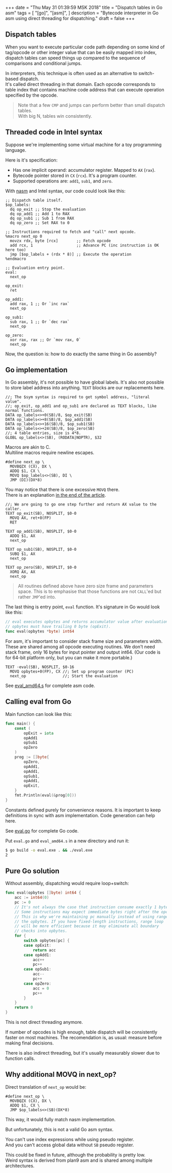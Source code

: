 +++
date = "Thu May 31 01:39:59 MSK 2018"
title = "Dispatch tables in Go asm"
tags = [
    "[go]",
    "[asm]",
]
description = "Bytecode interpreter in Go asm using direct threading for dispatching."
draft = false
+++

## Dispatch tables

When you want to execute particular code path depending on some kind
of tag/opcode or other integer value that can be easily mapped into index,
dispatch tables can speed things up compared to the sequence of
comparisons and conditional jumps.

In interpreters, this technique is often used as an alternative to switch-based dispatch.  
It's called direct threading in that domain. Each opcode corresponds to table index that contains machine
code address that can execute operation specified by the opcode.

> Note that a few `CMP` and jumps can perform better than small dispatch tables.  
> With big N, tables win consistently.

## Threaded code in Intel syntax

Suppose we're implementing some virtual machine for a toy programming language.

Here is it's specification:

* Has one implicit operand: accumulator register. Mapped to `AX` (`rax`).
* Bytecode pointer stored in `CX` (`rcx`). It's a program counter.
* Supported operations are: `add1`, `sub1`, and `zero`.

With [nasm](https://www.nasm.us/) and Intel syntax, our code could look like this:

```x86asm
;; Dispatch table itself.
$op_labels:
  dq op_exit ;; Stop the evaluation
  dq op_add1 ;; Add 1 to RAX
  dq op_sub1 ;; Sub 1 from RAX
  dq op_zero ;; Set RAX to 0

;; Instructions required to fetch and "call" next opcode.
%macro next_op 0
  movzx rdx, byte [rcx]        ;; Fetch opcode
  add rcx, 1                   ;; Advance PC (inc instruction is OK here too)
  jmp [$op_labels + (rdx * 8)] ;; Execute the operation
%endmacro

;; Evaluation entry point.
eval:
  next_op

op_exit:
  ret

op_add1:
  add rax, 1 ;; Or `inc rax`
  next_op

op_sub1:
  sub rax, 1 ;; Or `dec rax`
  next_op

op_zero:
  xor rax, rax ;; Or `mov rax, 0`
  next_op
```

Now, the question is: how to do exactly the same thing in Go assembly?

## Go implementation

In Go assembly, it's not possible to have global labels.
It's also not possible to store label address into anything.
`TEXT` blocks are our replacements here.

```x86asm
//; The $sym syntax is required to get symbol address, "literal value".
//; op_exit, op_add1 and op_sub1 are declared as TEXT blocks, like normal functions.
DATA op_labels<>+0(SB)/8, $op_exit(SB)
DATA op_labels<>+8(SB)/8, $op_add1(SB)
DATA op_labels<>+16(SB)/8, $op_sub1(SB)
DATA op_labels<>+24(SB)/8, $op_zero(SB)
//; 4 table entries, size is 4*8.
GLOBL op_labels<>(SB), (RODATA|NOPTR), $32
```

Macros are akin to C.  
Multiline macros require newline escapes.

```x86asm
#define next_op \
  MOVBQZX (CX), DX \
  ADDQ $1, CX \
  MOVQ $op_labels<>(SB), DI \
  JMP (DI)(DX*8)
```

You may notice that there is one excessive `MOVQ` there.  
There is an explanation [in the end of the article](#why-additional-movq-in-next-op).

```x86asm
//; We are going to go one step further and return AX value to the caller.
TEXT op_exit(SB), NOSPLIT, $0-0
  MOVQ AX, ret+8(FP)
  RET

TEXT op_add1(SB), NOSPLIT, $0-0
  ADDQ $1, AX
  next_op

TEXT op_sub1(SB), NOSPLIT, $0-0
  SUBQ $1, AX
  next_op

TEXT op_zero(SB), NOSPLIT, $0-0
  XORQ AX, AX
  next_op
```

> All routines defined above have zero size frame and parameters space.
> This is to emphasise that those functions are not `CALL`'ed but rather `JMP`'ed into.

The last thing is entry point, `eval` function.
It's signature in Go would look like this:

```go
// eval executes opbytes and returns accumulator value after evaluation ends.
// opbytes must have trailing 0 byte (opExit).
func eval(opbytes *byte) int64
```

For asm, it's important to consider stack frame size and parameters width.
These are shared among all opcode executing routines.
We don't need stack frame, only 16 bytes for input pointer and output int64.
(Our code is for 64-bit platform only, but you can make it more portable.)

```x86asm
TEXT ·eval(SB), NOSPLIT, $0-16
  MOVQ opbytes+0(FP), CX //; Set up program counter (PC)
  next_op                //; Start the evaluation
```

See [eval_amd64.s](/blog/code/eval/eval_amd64.s) for complete asm code.

## Calling eval from Go

Main function can look like this:

```go
func main() {
	const (
		opExit = iota
		opAdd1
		opSub1
		opZero
	)
	prog := []byte{
		opZero,
		opAdd1,
		opAdd1,
		opSub1,
		opAdd1,
		opExit,
	}
	fmt.Println(eval(&prog[0]))
}
```

Constants defined purely for convenience reasons.
It is important to keep definitions in sync with asm implementation.
Code generation can help here.

See [eval.go](/blog/code/eval/eval.go) for complete Go code.

Put `eval.go` and `eval_amd64.s` in a new directory and run it:

```bash
$ go build -o eval.exe . && ./eval.exe
2
```

## Pure Go solution

Without assembly, dispatching would require loop+switch:

```go
func eval(opbytes []byte) int64 {
	acc := int64(0)
	pc := 0
	// It's not always the case that instruction consume exactly 1 byte.
	// Some instructions may expect immediate bytes right after the opcode.
	// This is why we're maintaining pc manually instead of using range over
	// the opbytes. If you have fixed-length instructions, range loop
	// will be more efficient because it may eliminate all boundary
	// checks into opbytes.
	for {
		switch opbytes[pc] {
		case opExit:
			return acc
		case opAdd1:
			acc++
			pc++
		case opSub1:
			acc--
			pc++
		case opZero:
			acc = 0
			pc++
		}
	}
	return 0
}
```

This is not direct threading anymore.

If number of opcodes is high enough, table dispatch will be consistently faster on most machines.
The recomendation is, as usual: measure before making final decisions.

There is also indirect threading, but it's usually measurably slower due to function calls.

## Why additional MOVQ in next_op?

Direct translation of `next_op` would be:

```x86asm
#define next_op \
  MOVBQZX (CX), DX \
  ADDQ $1, CX \
  JMP $op_labels<>(SB)(DX*8)
```

This way, it would fully match nasm implementation.

But unfortunately, this is not a valid Go asm syntax.

You can't use index expressions while using pseudo register.  
And you can't access global data without `SB` pseudo register.

This could be fixed in future, although the probability is pretty low.  
Weird syntax is derived from plan9 asm and is shared among multiple architectures.
